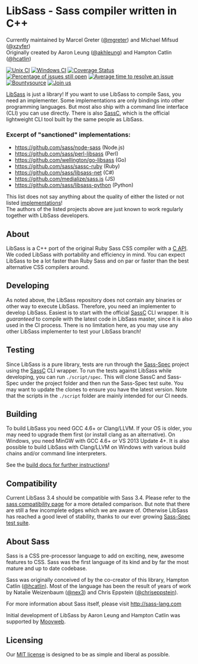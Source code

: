 LibSass - Sass compiler written in C++
======================================

Currently maintained by Marcel Greter ([@mgreter]) and Michael Mifsud ([@xzyfer])  
Originally created by Aaron Leung ([@akhleung]) and Hampton Catlin ([@hcatlin])

[![Unix CI](https://travis-ci.org/sass/libsass.svg?branch=master)](https://travis-ci.org/sass/libsass "Travis CI")
[![Windows CI](https://ci.appveyor.com/api/projects/status/github/sass/libsass?svg=true)](https://ci.appveyor.com/project/sass/libsass/branch/master "Appveyor CI")
[![Coverage Status](https://img.shields.io/coveralls/sass/libsass.svg)](https://coveralls.io/r/sass/libsass?branch=feature%2Ftest-travis-ci-3 "Code coverage of spec tests")
[![Percentage of issues still open](http://isitmaintained.com/badge/open/sass/libsass.svg)](http://isitmaintained.com/project/sass/libsass "Percentage of issues still open")
[![Average time to resolve an issue](http://isitmaintained.com/badge/resolution/sass/libsass.svg)](http://isitmaintained.com/project/sass/libsass "Average time to resolve an issue")
[![Bountysource](https://www.bountysource.com/badge/tracker?tracker_id=283068)](https://www.bountysource.com/trackers/283068-libsass?utm_source=283068&utm_medium=shield&utm_campaign=TRACKER_BADGE "Bountysource")
[![Join us](https://libsass-slack.herokuapp.com/badge.svg)](https://libsass-slack.herokuapp.com/ "Slack communication channels")


[LibSass](https://github.com/sass/libsass "LibSass GitHub Project") is just a library!
If you want to use LibSass to compile Sass, you need an implementer. Some
implementations are only bindings into other programming languages. But most also
ship with a command line interface (CLI) you can use directly. There is also
[SassC](https://github.com/sass/sassc), which is the official lightweight
CLI tool built by the same people as LibSass.

### Excerpt of "sanctioned" implementations:

- https://github.com/sass/node-sass (Node.js)
- https://github.com/sass/perl-libsass (Perl)
- https://github.com/wellington/go-libsass (Go)
- https://github.com/sass/sassc-ruby (Ruby)
- https://github.com/sass/libsass-net (C#)
- https://github.com/medialize/sass.js (JS)
- https://github.com/sass/libsass-python (Python)

This list does not say anything about the quality of either the listed or not listed [implementations](docs/implementations.md)!  
The authors of the listed projects above are just known to work regularly together with LibSass developers.

About
-----

LibSass is a C++ port of the original Ruby Sass CSS compiler with a [C API](docs/api-doc.md).
We coded LibSass with portability and efficiency in mind. You can expect LibSass to be a lot
faster than Ruby Sass and on par or faster than the best alternative CSS compilers around.

Developing
----------

As noted above, the LibSass repository does not contain any binaries or other way to execute
LibSass. Therefore, you need an implementer to develop LibSass. Easiest is to start with
the official [SassC](http://github.com/sass/sassc) CLI wrapper. It is *guaranteed* to compile
with the latest code in LibSass master, since it is also used in the CI process. There is no
limitation here, as you may use any other LibSass implementer to test your LibSass branch!

Testing
-------

Since LibSass is a pure library, tests are run through the [Sass-Spec](https://github.com/sass/sass-spec)
project using the [SassC](http://github.com/sass/sassc) CLI wrapper. To run the tests against LibSass while
developing, you can run `./script/spec`. This will clone SassC and Sass-Spec under the project folder and
then run the Sass-Spec test suite. You may want to update the clones to ensure you have the latest version.
Note that the scripts in the `./script` folder are mainly intended for our CI needs.

Building
--------

To build LibSass you need GCC 4.6+ or Clang/LLVM. If your OS is older, you may need to upgrade
them first (or install clang as an alternative). On Windows, you need MinGW with GCC 4.6+ or VS 2013
Update 4+. It is also possible to build LibSass with Clang/LLVM on Windows with various build chains
and/or command line interpreters.

See the [build docs for further instructions](docs/build.md)!

Compatibility
-------------

Current LibSass 3.4 should be compatible with Sass 3.4. Please refer to the [sass compatibility
page](http://sass-compatibility.github.io/) for a more detailed comparison. But note that there
are still a few incomplete edges which we are aware of. Otherwise LibSass has reached a good level
of stability, thanks to our ever growing [Sass-Spec test suite](https://github.com/sass/sass-spec).

About Sass
----------

Sass is a CSS pre-processor language to add on exciting, new, awesome features to CSS. Sass was
the first language of its kind and by far the most mature and up to date codebase.

Sass was originally conceived of by the co-creator of this library, Hampton Catlin ([@hcatlin]).
Most of the language has been the result of years of work by Natalie Weizenbaum ([@nex3]) and
Chris Eppstein ([@chriseppstein]).

For more information about Sass itself, please visit http://sass-lang.com

Initial development of LibSass by Aaron Leung and Hampton Catlin was supported by [Moovweb](http://www.moovweb.com).

Licensing
---------

Our [MIT license](LICENSE) is designed to be as simple and liberal as possible.

[@hcatlin]: https://github.com/hcatlin
[@akhleung]: https://github.com/akhleung
[@chriseppstein]: https://github.com/chriseppstein
[@nex3]: https://github.com/nex3
[@mgreter]: https://github.com/mgreter
[@xzyfer]: https://github.com/xzyfer
